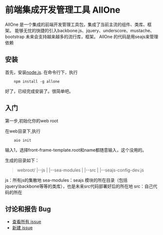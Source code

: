 **前端集成开发管理工具 AllOne**
===


AllOne 是一个集成的前端开发管理工具包，集成了当前主流的组件、类库、框架。
能够无忧的快捷的引入backbone.js、jquery、underscore、mustache、bootstrap
未来会支持越来越多的流行库，框架。
AllOne 的代码是用seajs来管理依赖

安装
---

首先，安装[node.js](http://nodejs.org/).
在命令行下，执行

		npm install -g allone

好了，已经完成安装了。很简单吧。

入门
---

第一步,初始化你的web root

在web目录下,执行

		aio init		

输入1，选择front-frame-template.root和name都随意输入，这个没用的。

生成的目录如下：

>webroot/
>  |--js
>  |   |--sea-modules
>  |   |--src
>  |   |--seajs-config-dev.js

js：所有js的集散地
sea-modules：seajs 模块的所在目录（包括jquery\backbone等等的类库），也是未来src代码部署好后的所在地
src：自己代码的所在
## 讨论和报告 Bug

* [查看所有 issue](https://github.com/spmjs/spm/issues)
* [新建 issue](https://github.com/spmjs/spm/issues/new)





